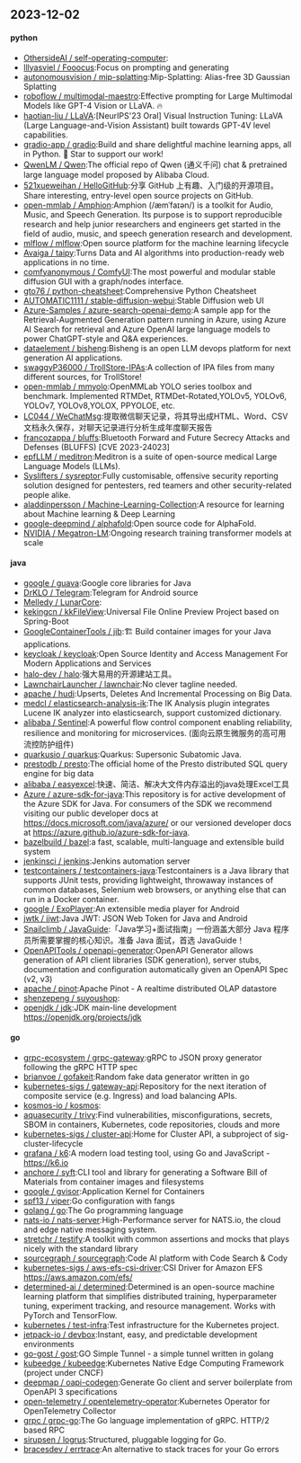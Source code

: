 ## 2023-12-02

#### python
* [OthersideAI / self-operating-computer](https://github.com/OthersideAI/self-operating-computer):
* [lllyasviel / Fooocus](https://github.com/lllyasviel/Fooocus):Focus on prompting and generating
* [autonomousvision / mip-splatting](https://github.com/autonomousvision/mip-splatting):Mip-Splatting: Alias-free 3D Gaussian Splatting
* [roboflow / multimodal-maestro](https://github.com/roboflow/multimodal-maestro):Effective prompting for Large Multimodal Models like GPT-4 Vision or LLaVA. 🔥
* [haotian-liu / LLaVA](https://github.com/haotian-liu/LLaVA):[NeurIPS'23 Oral] Visual Instruction Tuning: LLaVA (Large Language-and-Vision Assistant) built towards GPT-4V level capabilities.
* [gradio-app / gradio](https://github.com/gradio-app/gradio):Build and share delightful machine learning apps, all in Python. 🌟 Star to support our work!
* [QwenLM / Qwen](https://github.com/QwenLM/Qwen):The official repo of Qwen (通义千问) chat & pretrained large language model proposed by Alibaba Cloud.
* [521xueweihan / HelloGitHub](https://github.com/521xueweihan/HelloGitHub):分享 GitHub 上有趣、入门级的开源项目。Share interesting, entry-level open source projects on GitHub.
* [open-mmlab / Amphion](https://github.com/open-mmlab/Amphion):Amphion (/æmˈfaɪən/) is a toolkit for Audio, Music, and Speech Generation. Its purpose is to support reproducible research and help junior researchers and engineers get started in the field of audio, music, and speech generation research and development.
* [mlflow / mlflow](https://github.com/mlflow/mlflow):Open source platform for the machine learning lifecycle
* [Avaiga / taipy](https://github.com/Avaiga/taipy):Turns Data and AI algorithms into production-ready web applications in no time.
* [comfyanonymous / ComfyUI](https://github.com/comfyanonymous/ComfyUI):The most powerful and modular stable diffusion GUI with a graph/nodes interface.
* [gto76 / python-cheatsheet](https://github.com/gto76/python-cheatsheet):Comprehensive Python Cheatsheet
* [AUTOMATIC1111 / stable-diffusion-webui](https://github.com/AUTOMATIC1111/stable-diffusion-webui):Stable Diffusion web UI
* [Azure-Samples / azure-search-openai-demo](https://github.com/Azure-Samples/azure-search-openai-demo):A sample app for the Retrieval-Augmented Generation pattern running in Azure, using Azure AI Search for retrieval and Azure OpenAI large language models to power ChatGPT-style and Q&A experiences.
* [dataelement / bisheng](https://github.com/dataelement/bisheng):Bisheng is an open LLM devops platform for next generation AI applications.
* [swaggyP36000 / TrollStore-IPAs](https://github.com/swaggyP36000/TrollStore-IPAs):A collection of IPA files from many different sources, for TrollStore!
* [open-mmlab / mmyolo](https://github.com/open-mmlab/mmyolo):OpenMMLab YOLO series toolbox and benchmark. Implemented RTMDet, RTMDet-Rotated,YOLOv5, YOLOv6, YOLOv7, YOLOv8,YOLOX, PPYOLOE, etc.
* [LC044 / WeChatMsg](https://github.com/LC044/WeChatMsg):提取微信聊天记录，将其导出成HTML、Word、CSV文档永久保存，对聊天记录进行分析生成年度聊天报告
* [francozappa / bluffs](https://github.com/francozappa/bluffs):Bluetooth Forward and Future Secrecy Attacks and Defenses (BLUFFS) [CVE 2023-24023]
* [epfLLM / meditron](https://github.com/epfLLM/meditron):Meditron is a suite of open-source medical Large Language Models (LLMs).
* [Syslifters / sysreptor](https://github.com/Syslifters/sysreptor):Fully customisable, offensive security reporting solution designed for pentesters, red teamers and other security-related people alike.
* [aladdinpersson / Machine-Learning-Collection](https://github.com/aladdinpersson/Machine-Learning-Collection):A resource for learning about Machine learning & Deep Learning
* [google-deepmind / alphafold](https://github.com/google-deepmind/alphafold):Open source code for AlphaFold.
* [NVIDIA / Megatron-LM](https://github.com/NVIDIA/Megatron-LM):Ongoing research training transformer models at scale

#### java
* [google / guava](https://github.com/google/guava):Google core libraries for Java
* [DrKLO / Telegram](https://github.com/DrKLO/Telegram):Telegram for Android source
* [Melledy / LunarCore](https://github.com/Melledy/LunarCore):
* [kekingcn / kkFileView](https://github.com/kekingcn/kkFileView):Universal File Online Preview Project based on Spring-Boot
* [GoogleContainerTools / jib](https://github.com/GoogleContainerTools/jib):🏗 Build container images for your Java applications.
* [keycloak / keycloak](https://github.com/keycloak/keycloak):Open Source Identity and Access Management For Modern Applications and Services
* [halo-dev / halo](https://github.com/halo-dev/halo):强大易用的开源建站工具。
* [LawnchairLauncher / lawnchair](https://github.com/LawnchairLauncher/lawnchair):No clever tagline needed.
* [apache / hudi](https://github.com/apache/hudi):Upserts, Deletes And Incremental Processing on Big Data.
* [medcl / elasticsearch-analysis-ik](https://github.com/medcl/elasticsearch-analysis-ik):The IK Analysis plugin integrates Lucene IK analyzer into elasticsearch, support customized dictionary.
* [alibaba / Sentinel](https://github.com/alibaba/Sentinel):A powerful flow control component enabling reliability, resilience and monitoring for microservices. (面向云原生微服务的高可用流控防护组件)
* [quarkusio / quarkus](https://github.com/quarkusio/quarkus):Quarkus: Supersonic Subatomic Java.
* [prestodb / presto](https://github.com/prestodb/presto):The official home of the Presto distributed SQL query engine for big data
* [alibaba / easyexcel](https://github.com/alibaba/easyexcel):快速、简洁、解决大文件内存溢出的java处理Excel工具
* [Azure / azure-sdk-for-java](https://github.com/Azure/azure-sdk-for-java):This repository is for active development of the Azure SDK for Java. For consumers of the SDK we recommend visiting our public developer docs at https://docs.microsoft.com/java/azure/ or our versioned developer docs at https://azure.github.io/azure-sdk-for-java.
* [bazelbuild / bazel](https://github.com/bazelbuild/bazel):a fast, scalable, multi-language and extensible build system
* [jenkinsci / jenkins](https://github.com/jenkinsci/jenkins):Jenkins automation server
* [testcontainers / testcontainers-java](https://github.com/testcontainers/testcontainers-java):Testcontainers is a Java library that supports JUnit tests, providing lightweight, throwaway instances of common databases, Selenium web browsers, or anything else that can run in a Docker container.
* [google / ExoPlayer](https://github.com/google/ExoPlayer):An extensible media player for Android
* [jwtk / jjwt](https://github.com/jwtk/jjwt):Java JWT: JSON Web Token for Java and Android
* [Snailclimb / JavaGuide](https://github.com/Snailclimb/JavaGuide):「Java学习+面试指南」一份涵盖大部分 Java 程序员所需要掌握的核心知识。准备 Java 面试，首选 JavaGuide！
* [OpenAPITools / openapi-generator](https://github.com/OpenAPITools/openapi-generator):OpenAPI Generator allows generation of API client libraries (SDK generation), server stubs, documentation and configuration automatically given an OpenAPI Spec (v2, v3)
* [apache / pinot](https://github.com/apache/pinot):Apache Pinot - A realtime distributed OLAP datastore
* [shenzepeng / suyoushop](https://github.com/shenzepeng/suyoushop):
* [openjdk / jdk](https://github.com/openjdk/jdk):JDK main-line development https://openjdk.org/projects/jdk

#### go
* [grpc-ecosystem / grpc-gateway](https://github.com/grpc-ecosystem/grpc-gateway):gRPC to JSON proxy generator following the gRPC HTTP spec
* [brianvoe / gofakeit](https://github.com/brianvoe/gofakeit):Random fake data generator written in go
* [kubernetes-sigs / gateway-api](https://github.com/kubernetes-sigs/gateway-api):Repository for the next iteration of composite service (e.g. Ingress) and load balancing APIs.
* [kosmos-io / kosmos](https://github.com/kosmos-io/kosmos):
* [aquasecurity / trivy](https://github.com/aquasecurity/trivy):Find vulnerabilities, misconfigurations, secrets, SBOM in containers, Kubernetes, code repositories, clouds and more
* [kubernetes-sigs / cluster-api](https://github.com/kubernetes-sigs/cluster-api):Home for Cluster API, a subproject of sig-cluster-lifecycle
* [grafana / k6](https://github.com/grafana/k6):A modern load testing tool, using Go and JavaScript - https://k6.io
* [anchore / syft](https://github.com/anchore/syft):CLI tool and library for generating a Software Bill of Materials from container images and filesystems
* [google / gvisor](https://github.com/google/gvisor):Application Kernel for Containers
* [spf13 / viper](https://github.com/spf13/viper):Go configuration with fangs
* [golang / go](https://github.com/golang/go):The Go programming language
* [nats-io / nats-server](https://github.com/nats-io/nats-server):High-Performance server for NATS.io, the cloud and edge native messaging system.
* [stretchr / testify](https://github.com/stretchr/testify):A toolkit with common assertions and mocks that plays nicely with the standard library
* [sourcegraph / sourcegraph](https://github.com/sourcegraph/sourcegraph):Code AI platform with Code Search & Cody
* [kubernetes-sigs / aws-efs-csi-driver](https://github.com/kubernetes-sigs/aws-efs-csi-driver):CSI Driver for Amazon EFS https://aws.amazon.com/efs/
* [determined-ai / determined](https://github.com/determined-ai/determined):Determined is an open-source machine learning platform that simplifies distributed training, hyperparameter tuning, experiment tracking, and resource management. Works with PyTorch and TensorFlow.
* [kubernetes / test-infra](https://github.com/kubernetes/test-infra):Test infrastructure for the Kubernetes project.
* [jetpack-io / devbox](https://github.com/jetpack-io/devbox):Instant, easy, and predictable development environments
* [go-gost / gost](https://github.com/go-gost/gost):GO Simple Tunnel - a simple tunnel written in golang
* [kubeedge / kubeedge](https://github.com/kubeedge/kubeedge):Kubernetes Native Edge Computing Framework (project under CNCF)
* [deepmap / oapi-codegen](https://github.com/deepmap/oapi-codegen):Generate Go client and server boilerplate from OpenAPI 3 specifications
* [open-telemetry / opentelemetry-operator](https://github.com/open-telemetry/opentelemetry-operator):Kubernetes Operator for OpenTelemetry Collector
* [grpc / grpc-go](https://github.com/grpc/grpc-go):The Go language implementation of gRPC. HTTP/2 based RPC
* [sirupsen / logrus](https://github.com/sirupsen/logrus):Structured, pluggable logging for Go.
* [bracesdev / errtrace](https://github.com/bracesdev/errtrace):An alternative to stack traces for your Go errors
